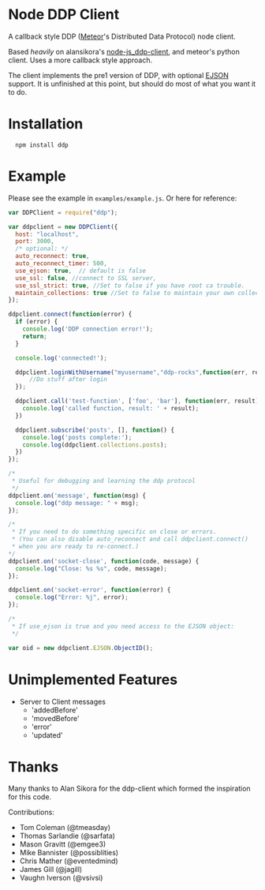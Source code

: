 Node DDP Client
===============

A callback style DDP ([Meteor](http://meteor.com/)'s Distributed Data Protocol) node client.

Based _heavily_ on alansikora's [node-js_ddp-client](https://github.com/alansikora/node-js_ddp-client), and meteor's python client. Uses a more callback style approach.

The client implements the pre1 version of DDP, with optional [EJSON](http://docs.meteor.com/#ejson) support. It is unfinished at this point, but should do most of what you want it to do.

Installation
============

```
  npm install ddp
```

Example
=======

Please see the example in `examples/example.js`. Or here for reference:

```js
var DDPClient = require("ddp");

var ddpclient = new DDPClient({
  host: "localhost",
  port: 3000,
  /* optional: */
  auto_reconnect: true,
  auto_reconnect_timer: 500,
  use_ejson: true,  // default is false
  use_ssl: false, //connect to SSL server,
  use_ssl_strict: true, //Set to false if you have root ca trouble.
  maintain_collections: true //Set to false to maintain your own collections.
});

ddpclient.connect(function(error) {
  if (error) {
    console.log('DDP connection error!');
    return;
  }

  console.log('connected!');

  ddpclient.loginWithUsername("myusername","ddp-rocks",function(err, result) {
      //Do stuff after login
  });

  ddpclient.call('test-function', ['foo', 'bar'], function(err, result) {
    console.log('called function, result: ' + result);
  })

  ddpclient.subscribe('posts', [], function() {
    console.log('posts complete:');
    console.log(ddpclient.collections.posts);
  })
});

/*
 * Useful for debugging and learning the ddp protocol
 */
ddpclient.on('message', function(msg) {
  console.log("ddp message: " + msg);
});

/*
 * If you need to do something specific on close or errors.
 * (You can also disable auto_reconnect and call ddpclient.connect()
 * when you are ready to re-connect.)
*/
ddpclient.on('socket-close', function(code, message) {
  console.log("Close: %s %s", code, message);
});

ddpclient.on('socket-error', function(error) {
  console.log("Error: %j", error);
});

/*
 * If use_ejson is true and you need access to the EJSON object:
 */

var oid = new ddpclient.EJSON.ObjectID();

```

Unimplemented Features
====
* Server to Client messages
  * 'addedBefore'
  * 'movedBefore'
  * 'error'
  * 'updated'



Thanks
======

Many thanks to Alan Sikora for the ddp-client which formed the inspiration for this code.

Contributions:
 * Tom Coleman (@tmeasday)
 * Thomas Sarlandie (@sarfata)
 * Mason Gravitt (@emgee3)
 * Mike Bannister (@possiblities)
 * Chris Mather (@eventedmind)
 * James Gill (@jagill)
 * Vaughn Iverson (@vsivsi)
